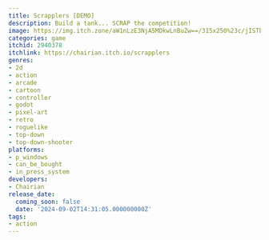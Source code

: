 ```yaml
---
title: Scrapplers [DEMO]
description: Build a tank... SCRAP the competition!
image: https://img.itch.zone/aW1nLzE3NjA5MDkwLnBuZw==/315x250%23c/jISTbA.png
categories: game
itchid: 2940378
itchlink: https://chairian.itch.io/scrapplers
genres:
- 2d
- action
- arcade
- cartoon
- controller
- godot
- pixel-art
- retro
- roguelike
- top-down
- top-down-shooter
platforms:
- p_windows
- can_be_bought
- in_press_system
developers:
- Chairian
release_date:
  coming_soon: false
  date: '2024-09-02T14:31:05.000000000Z'
tags:
- action
---
```

